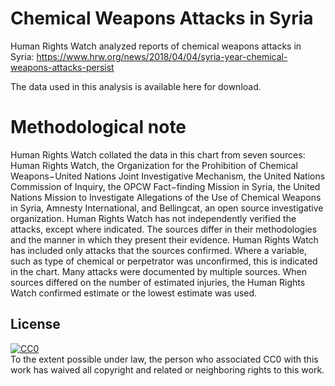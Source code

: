 # Chemical Weapons Attacks in Syria
Human Rights Watch analyzed reports of chemical weapons attacks in Syria: https://www.hrw.org/news/2018/04/04/syria-year-chemical-weapons-attacks-persist

The data used in this analysis is available here for download.

# Methodological note
Human Rights Watch collated the data in this chart from seven sources: Human Rights Watch, the Organization for the Prohibition of Chemical Weapons−United Nations Joint Investigative Mechanism, the United Nations Commission of Inquiry, the OPCW Fact−finding Mission in Syria, the United Nations Mission to Investigate Allegations of the Use of Chemical Weapons in Syria, Amnesty International, and Bellingcat, an open source investigative organization. Human Rights Watch has not independently verified the attacks, except where indicated. The sources differ in their methodologies and the manner in which they present their evidence. Human Rights Watch has included only attacks that the sources confirmed. Where a variable, such as type of chemical or perpetrator was unconfirmed, this is indicated in the chart. Many attacks were documented by multiple sources. When sources differed on the number of estimated injuries, the Human Rights Watch confirmed estimate or the lowest estimate was used.  



## License
<p xmlns:dct="http://purl.org/dc/terms/">
  <a rel="license"
     href="http://creativecommons.org/publicdomain/zero/1.0/">
    <img src="https://licensebuttons.net/p/zero/1.0/80x15.png" style="border-style: none;" alt="CC0" />
  </a>
  <br />
  To the extent possible under law,
  <span rel="dct:publisher" resource="[_:publisher]">the person who associated CC0</span>
  with this work has waived all copyright and related or neighboring
  rights to this work.
</p>

